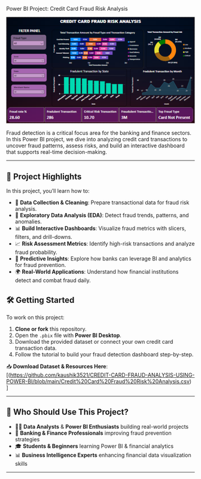  Power BI Project: Credit Card Fraud Risk Analysis

 ![POWER BI PORJECT](https://github.com/kaushik3521/CREDIT-CARD-FRAUD-ANALYSIS-USING-POWER-BI/blob/main/Screenshot%202025-06-23%20190146.png)


Fraud detection is a critical focus area for the banking and finance sectors. In this Power BI project, we dive into analyzing credit card transactions to uncover fraud patterns, assess risks, and build an interactive dashboard that supports real-time decision-making.

---

## 🚀 Project Highlights

In this project, you’ll learn how to:
- 🧹 **Data Collection & Cleaning**: Prepare transactional data for fraud risk analysis.
- 🔎 **Exploratory Data Analysis (EDA)**: Detect fraud trends, patterns, and anomalies.
- 📊 **Build Interactive Dashboards**: Visualize fraud metrics with slicers, filters, and drill-downs.
- 📈 **Risk Assessment Metrics**: Identify high-risk transactions and analyze fraud probability.
- 🤖 **Predictive Insights**: Explore how banks can leverage BI and analytics for fraud prevention.
- 🌍 **Real-World Applications**: Understand how financial institutions detect and combat fraud daily.



## 🛠 Getting Started

To work on this project:
1. **Clone or fork** this repository.
2. Open the `.pbix` file with **Power BI Desktop**.
3. Download the provided dataset or connect your own credit card transaction data.
4. Follow the tutorial to build your fraud detection dashboard step-by-step.

📥 **Download Dataset & Resources Here**: [(https://github.com/kaushik3521/CREDIT-CARD-FRAUD-ANALYSIS-USING-POWER-BI/blob/main/Credit%20Card%20Fraud%20Risk%20Analysis.csv)
]

---

## 🎯 Who Should Use This Project?

- 🧑‍💻 **Data Analysts** & **Power BI Enthusiasts** building real-world projects
- 🏦 **Banking & Finance Professionals** improving fraud prevention strategies
- 🎓 **Students & Beginners** learning Power BI & financial analytics
- 📊 **Business Intelligence Experts** enhancing financial data visualization skills  

---

